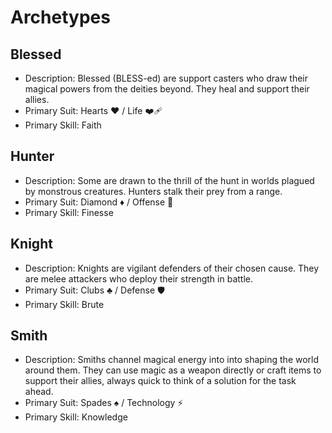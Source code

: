 # Archetypes

## Blessed

- Description:  Blessed (BLESS-ed) are support casters who draw their magical powers from the deities beyond. They heal and support their allies. 
- Primary Suit: Hearts ❤️ / Life ❤️‍🩹
- Primary Skill: Faith

## Hunter

- Description: Some are drawn to the thrill of the hunt in worlds plagued by monstrous creatures. Hunters stalk their prey from a range.
- Primary Suit: Diamond ♦️ / Offense 🤛
- Primary Skill: Finesse

## Knight

- Description: Knights are vigilant defenders of their chosen cause. They are melee attackers who deploy their strength in battle.
- Primary Suit: Clubs ♣️ / Defense 🛡
- Primary Skill: Brute

## Smith

- Description: Smiths channel magical energy into into shaping the world around them. They can use magic as a weapon directly or craft items to support their allies, always quick to think of a solution for the task ahead.
- Primary Suit: Spades ♠️ / Technology ⚡️
- Primary Skill: Knowledge